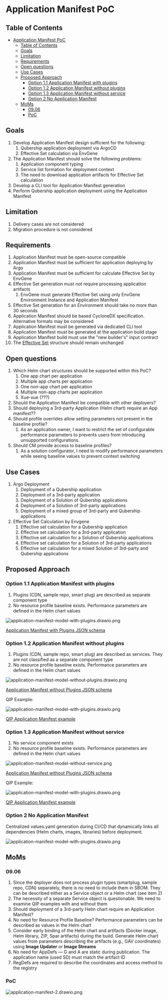# Application Manifest PoC

## Table of Contents

- [Application Manifest PoC](#application-manifest-poc)
  - [Table of Contents](#table-of-contents)
  - [Goals](#goals)
  - [Limitation](#limitation)
  - [Requirements](#requirements)
  - [Open questions](#open-questions)
  - [Use Cases](#use-cases)
  - [Proposed Approach](#proposed-approach)
    - [Option 1.1 Application Manifest with plugins](#option-11-application-manifest-with-plugins)
    - [Option 1.2 Application Manifest without plugins](#option-12-application-manifest-without-plugins)
    - [Option 1.3 Application Manifest without service](#option-13-application-manifest-without-service)
    - [Option 2 No Application Manifest](#option-2-no-application-manifest)
  - [MoMs](#moms)
    - [09.06](#0906)
    - [PoC](#poc)

## Goals

1. Develop Application Manifest design sufficient for the following:
   1. Qubership application deployment via ArgoCD
   2. Effective Set calculation via EnvGene
2. The Application Manifest should solve the following problems:
   1. Application component typing
   2. Service list formation for deployment context
   3. The need to download application artifacts for Effective Set calculation
3. Develop a CLI tool for Application Manifest generation
4. Perform Qubership application deployment using the Application Manifest

## Limitation

1. Delivery cases are not considered
2. Migration procedure is not considered

## Requirements

1. Application Manifest must be open-source compatible
2. Application Manifest must be sufficient for application deploying by Argo
3. Application Manifest must be sufficient for calculate Effective Set by EnvGene
4. Effective Set generation must not require processing application artifacts
   1. EnvGene must generate Effective Set using only EnvGene Environment Instance and Application Manifest
5. Effective Set generation for an Environment should take no more than 30 seconds
6. Application Manifest should be based CycloneDX specification. Alternative formats may be considered
7. Application Manifest must be generated via dedicated CLI tool
8. Application Manifest must be generated at the application build stage
9. Application Manifest build must use the "new builder's" input contract
10. The [Effective Set](https://github.com/Netcracker/qubership-envgene/blob/feature/es_impovement_step_2/docs/calculator-cli.md#effective-set-v20) structure should remain unchanged

## Open questions

1. Which Helm chart structures should be supported within this PoC?
   1. One app chart per application
   2. Multiple app charts per application
   3. One non-app chart per application
   4. Multiple non-app charts per application
   5. Xue-xue (???)
2. Should the Application Manifest be compatible with other deployers?
3. Should deploying a 3rd-party Application (Helm chart) require an App manifest??
4. Should profile overrides allow setting parameters not present in the baseline profile?
   1. As an application owner, I want to restrict the set of configurable performance parameters to prevents users from introducing unsupported configurations.
5. Should CM provide access to baseline profiles?
   1. As a solution configurator, I need to modify performance parameters while seeing baseline values to prevent context switching

## Use Cases

1. Argo Deployment
   1. Deployment of a Qubership application
   2. Deployment of a 3rd-party application
   3. Deployment of a Solution of Qubership applications
   4. Deployment of a Solution of 3rd-party applications
   5. Deployment of a mixed group of 3rd-party and Qubership applications
2. Effective Set Calculation by Envgene
   1. Effective set calculation for a Qubership application
   2. Effective set calculation for a 3rd-party application
   3. Effective set calculation for a Solution of Qubership applications
   4. Effective set calculation for a Solution of 3rd-party applications
   5. Effective set calculation for a mixed Solution of 3rd-party and Qubership applications

## Proposed Approach

### Option 1.1 Application Manifest with plugins

1. Plugins (CDN, sample repo, smart plug) are described as separate component type
2. No resource profile baseline exists. Performance parameters are defined in the Helm chart values

![application-manifest-model-with-plugins.drawio.png](/docs/images/application-manifest-model-with-plugins.drawio.png)

[Application Manifest with Plugins JSON schema](/schemas/application-manifest-with-plugins.schema.json)

### Option 1.2 Application Manifest without plugins

1. Plugins (CDN, sample repo, smart plug) are described as services. They are not classified as a separate component type
2. No resource profile baseline exists. Performance parameters are defined in the Helm chart values

![application-manifest-model-without-plugins.drawio.png](/docs/images/application-manifest-model-without-plugins.drawio.png)

[Application Manifest without Plugins JSON schema](/schemas/application-manifest-qip-without-plugins.schema.json)

QIP Example:

![application-manifest-model-with-plugins.drawio.png](/docs/images/qip-application-manifest-without-plugins.drawio.png)

[QIP Application Manifest example](/examples/application-manifest-qip-without-service.json)

### Option 1.3 Application Manifest without service

1. No service component exists
2. No resource profile baseline exists. Performance parameters are defined in the Helm chart values

![application-manifest-model-without-service.png](/docs/images/application-manifest-model-without-service.png)

[Application Manifest without Plugins JSON schema](/schemas/application-manifest-model-without-service.schema.json)

QIP Example:

![application-manifest-model-with-plugins.drawio.png](/docs/images/qip-application-manifest-without-service.drawio.png)

[QIP Application Manifest example](/examples/application-manifest-qip.json)

### Option 2 No Application Manifest

Centralized values.yaml generation during CI/CD that dynamically links all dependencies (Helm charts, images, libraries) before deployment.

![application-manifest-model-with-plugins.drawio.png](/docs/images/qip-application-manifest-without-service.drawio.png)

## MoMs

### 09.06

1. Since the deployer does not process plugin types (smartplug, sample repo, CDN) separately, there is no need to include them in SBOM. They can be described either as a Service object or a Helm chart (see item 2)
2. The necessity of a separate Service object is questionable. We need to examine QIP examples with and without them
3. Should deployment of a 3rd-party Helm chart require an Application Manifest?
4. No need for Resource Profile Baseline? Performance parameters can be described as values in the Helm chart
5. Consider early binding of the Helm chart and artifacts (Docker image, Helm library, ZIP, Spar artifacts) during the build. Generate Helm chart values from parameters describing the artifacts (e.g., GAV coordinates) using **Image Updater** or **Image Streams**
6. No need for AppDefs — G and A are static during publication. The application name (used SD) must match the artifact ID
7. RegDefs are required to describe the coordinates and access method to the registry

### PoC

![application-manifest-2.drawio.png](/docs/images/poc.png)
